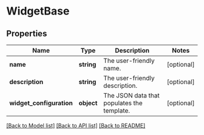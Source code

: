 # WidgetBase

## Properties
Name | Type | Description | Notes
------------ | ------------- | ------------- | -------------
**name** | **string** | The user-friendly name. | [optional] 
**description** | **string** | The user-friendly description. | [optional] 
**widget_configuration** | **object** | The JSON data that populates the template. | [optional] 

[[Back to Model list]](../../README.md#documentation-for-models) [[Back to API list]](../../README.md#documentation-for-api-endpoints) [[Back to README]](../../README.md)

